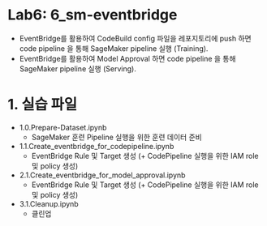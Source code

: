 # Lab6: 6_sm-eventbridge
- EventBridge를 활용하여 CodeBuild config 파일을 레포지토리에 push 하면 code pipeline 을 통해 SageMaker pipeline 실행 (Training).
- EventBridge를 활용하여 Model Approval 하면 code pipeline 을 통해 SageMaker pipeline 실행 (Serving).

# 1. 실습 파일 

- 1.0.Prepare-Dataset.ipynb
    - SageMaker 훈련 Pipeline 실행을 위한 훈련 데이터 준비
- 1.1.Create_eventbridge_for_codepipeline.ipynb
    - EventBridge Rule 및 Target 생성 (+ CodePipeline 실행을 위한 IAM role 및 policy 생성)
- 2.1.Create_eventbridge_for_model_approval.ipynb
    - EventBridge Rule 및 Target 생성 (+ CodePipeline 실행을 위한 IAM role 및 policy 생성)
- 3.1.Cleanup.ipynb
    - 클린업 